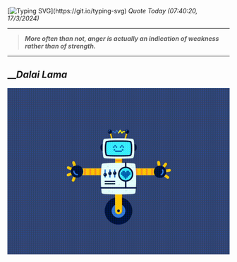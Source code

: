 [![Typing SVG](https://readme-typing-svg.herokuapp.com?font=Press+Start+2P&color=C2F784&size=35&width=900&height=100&lines=Hello+World%2C+I'm+Hung+!)](https://git.io/typing-svg) 
_Quote Today (07:40:20, 17/3/2024)_
___
>**_More often than not, anger is actually an indication of weakness rather than of strength._**
___

## __**_Dalai Lama_**

![RobotDance](src/assets/images/robot-dancing-dribble.gif?style=center)
